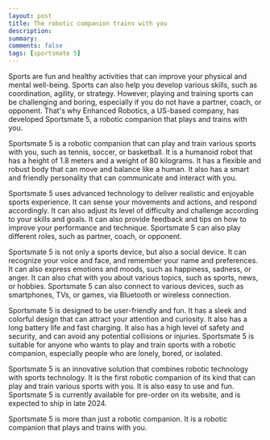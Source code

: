 ```yaml
---
layout: post
title: The robotic companion trains with you
description:
summary:
comments: false
tags: [sportsmate 5]
---
```

Sports are fun and healthy activities that can improve your physical and mental well-being. Sports can also help you develop various skills, such as coordination, agility, or strategy. However, playing and training sports can be challenging and boring, especially if you do not have a partner, coach, or opponent. That's why Enhanced Robotics, a US-based company, has developed Sportsmate 5, a robotic companion that plays and trains with you.

Sportsmate 5 is a robotic companion that can play and train various sports with you, such as tennis, soccer, or basketball. It is a humanoid robot that has a height of 1.8 meters and a weight of 80 kilograms. It has a flexible and robust body that can move and balance like a human. It also has a smart and friendly personality that can communicate and interact with you.

Sportsmate 5 uses advanced technology to deliver realistic and enjoyable sports experience. It can sense your movements and actions, and respond accordingly. It can also adjust its level of difficulty and challenge according to your skills and goals. It can also provide feedback and tips on how to improve your performance and technique. Sportsmate 5 can also play different roles, such as partner, coach, or opponent.

Sportsmate 5 is not only a sports device, but also a social device. It can recognize your voice and face, and remember your name and preferences. It can also express emotions and moods, such as happiness, sadness, or anger. It can also chat with you about various topics, such as sports, news, or hobbies. Sportsmate 5 can also connect to various devices, such as smartphones, TVs, or games, via Bluetooth or wireless connection.

Sportsmate 5 is designed to be user-friendly and fun. It has a sleek and colorful design that can attract your attention and curiosity. It also has a long battery life and fast charging. It also has a high level of safety and security, and can avoid any potential collisions or injuries. Sportsmate 5 is suitable for anyone who wants to play and train sports with a robotic companion, especially people who are lonely, bored, or isolated.

Sportsmate 5 is an innovative solution that combines robotic technology with sports technology. It is the first robotic companion of its kind that can play and train various sports with you. It is also easy to use and fun. Sportsmate 5 is currently available for pre-order on its website, and is expected to ship in late 2024.

Sportsmate 5 is more than just a robotic companion. It is a robotic companion that plays and trains with you.
